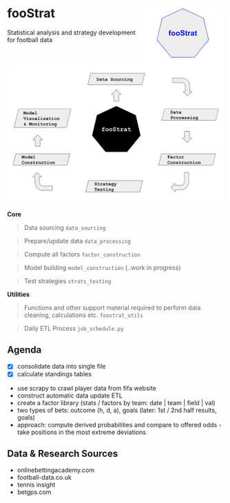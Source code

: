 # fooStrat <img src="img/logo.png" align="right" height=140/>
Statistical analysis and strategy development for football data

<img src="img/architecture.png" align="center"/>

**Core**

> Data sourcing ```data_sourcing```

> Prepare/update data ```data_processing```

> Compute all factors ```factor_construction```

> Model building ```model_construction``` (..work in progress)

> Test strategies ```strats_testing```


**Utilities**

> Functions and other support material required to perform data cleaning, calculations etc. ```foostrat_utils```

> Daily ETL Process ```job_schedule.py```


Agenda
------

- [x] consolidate data into single file
- [x] calculate standings tables
- use scrapy to crawl player data from fifa website
- construct automatic data update ETL
- create a factor library (stats / factors by team: date | team | field | val)
- two types of bets: outcome (h, d, a), goals (later: 1st / 2nd half results, goals)
- approach: compute derived probabilities and compare to offered odds - take positions in the most extreme deviations


Data & Research Sources
-----------------------

- onlinebettingacademy.com
- football-data.co.uk
- tennis insight
- betgps.com


